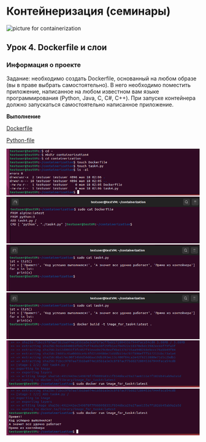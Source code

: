 ﻿# Контейнеризация (семинары)


![picture for containerization](https://github.com/Terekhov-A-S/Containerization-Seminar_4/blob/main/containerization.jpg)

## Урок 4. Dockerfile и слои

### **Информация о проекте**

Задание: необходимо создать Dockerfile, основанный на любом образе (вы в праве выбрать самостоятельно).
В него необходимо поместить приложение, написанное на любом известном вам языке программирования (Python, Java, C, С#, C++).
При запуске контейнера должно запускаться самостоятельно написанное приложение.




**Выполнение**

[Dockerfile](https://github.com/Terekhov-A-S/Containerization-Seminar_4/blob/main/Dockerfile)


[Python-file](https://github.com/Terekhov-A-S/Containerization-Seminar_4/blob/main/task4.py)

![command for linux containerization](https://github.com/Terekhov-A-S/Containerization-Seminar_4/blob/main/source/02-08-35.png?raw=true)
![command for linux containerization](https://github.com/Terekhov-A-S/Containerization-Seminar_4/blob/main/source/02-09-34.png?raw=true)
![command for linux containerization](https://github.com/Terekhov-A-S/Containerization-Seminar_4/blob/main/source/02-10-00.png?raw=true)
![command for linux containerization](https://github.com/Terekhov-A-S/Containerization-Seminar_4/blob/main/source/02-10-58.png?raw=true)
![command for linux containerization](https://github.com/Terekhov-A-S/Containerization-Seminar_4/blob/main/source/02-12-45.png?raw=true)
![command for linux containerization](https://github.com/Terekhov-A-S/Containerization-Seminar_4/blob/main/source/02-12-54.png?raw=true)

